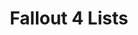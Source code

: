 ---
title: "Fallout 4 Lists"
linkTitle: "Fallout 4 Lists"
weight: 15
menu:
  main:
    weight: 15
---